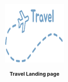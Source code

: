 <div align="center">
  <a href="https://vel-travel.vercel.app/">
    <img src="assets/navbar/Icon.svg" alt="Logo" width="190" height="190">
  </a>
  <h3 align="center">Travel Landing page</h3>
</div>
